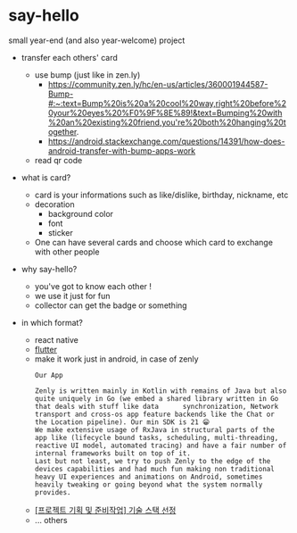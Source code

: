 # say-hello
small year-end (and also year-welcome) project

- transfer each others' card
    - use bump (just like in zen.ly)
        - https://community.zen.ly/hc/en-us/articles/360001944587-Bump-#:~:text=Bump%20is%20a%20cool%20way,right%20before%20your%20eyes%20%F0%9F%8E%89!&text=Bumping%20with%20an%20existing%20friend,you're%20both%20hanging%20together.
        - https://android.stackexchange.com/questions/14391/how-does-android-transfer-with-bump-apps-work
    - read qr code 
- what is card?
    - card is your informations such as like/dislike, birthday, nickname, etc
    - decoration
        - background color 
        - font
        - sticker
    - One can have several cards and choose which card to exchange with other people 
- why say-hello? 
    - you've got to know each other ! 
    - we use it just for fun
    - collector can get the badge or something  

- in which format?
   - react native
   - [flutter](https://flutter.dev/)
   - make it work just in android, in case of zenly
     ```
     Our App

     Zenly is written mainly in Kotlin with remains of Java but also quite uniquely in Go (we embed a shared library written in Go that deals with stuff like data      synchronization, Network transport and cross-os app feature backends like the Chat or the Location pipeline). Our min SDK is 21 😁
     We make extensive usage of RxJava in structural parts of the app like (lifecycle bound tasks, scheduling, multi-threading, reactive UI model, automated tracing) and have a fair number of internal frameworks built on top of it.
     Last but not least, we try to push Zenly to the edge of the devices capabilities and had much fun making non traditional heavy UI experiences and animations on Android, sometimes heavily tweaking or going beyond what the system normally provides.

     ```
   - [\[프로젝트 기획 및 준비작업\] 기술 스택 선정](https://libertegrace.tistory.com/entry/Final-%ED%94%84%EB%A1%9C%EC%A0%9D%ED%8A%B8-%EA%B8%B0%EC%88%A0-%EC%8A%A4%ED%83%9D-%EC%84%A0%EC%A0%95-Nov-9-2020-%ED%9A%8C%EA%B3%A0)
   - ... others
